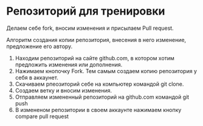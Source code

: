 # Репозиторий для тренировки

Делаем себе fork, вносим изменения и присылаем Pull request.

Алгоритм создания копии репозитория, внесения в него изменение, предложение его автору.

1. Находим репозиторий на сайте github.com, в котором хотим предложить изменения или дополнения.
2. Нажимаем кнопочку Fork. Тем самым создаем копию репозитория у себя в аккаунет.
3. Скачиваем рпеозиторий себе на компьютер командой git clone.
4. Создаем ветку и вносим изменения.
5. Отправляем измененный репозиторий на github.com командой git push
6. В измененом репозитории в своем аккаунте нажимаем кнопку compare pull request


